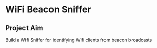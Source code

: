 # WiFi Beacon Sniffer

## Project Aim

Build a Wifi Sniffer for identifying Wifi clients from beacon broadcasts

